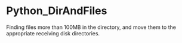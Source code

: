 # Python_DirAndFiles

Finding files more than 100MB in the directory, and move them to the appropriate receiving disk directories.
